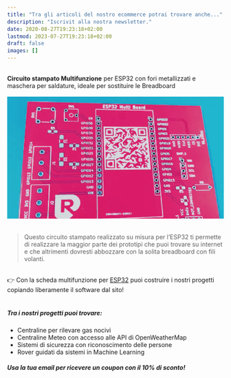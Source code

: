 ```yaml
---
title: "Tra gli articoli del nostro ecommerce potrai trovare anche..."
description: "Iscrivit alla nostra newsletter."
date: 2020-08-27T19:23:18+02:00
lastmod: 2023-07-27T19:23:18+02:00
draft: false
images: []
---
```




</br>
<div class="alert alert-doks d-flexflex-shrink-1" role="alert">
<strong>Circuito stampato Multifunzione</strong> per ESP32 con fori metallizzati e maschera per saldature, ideale per sostituire le Breadboard
</div>

</br>

<img class="x figure-img img-fluid lazyload blur-up" width="800" alt="" src="images/101.png">
</br>
</br>

> Questo circuito stampato realizzato su misura per l’ESP32 ti permette di realizzare la maggior parte dei prototipi che puoi trovare su internet e che altrimenti dovresti abbozzare con la solita breadboard con fili volanti.

</br>

<div class="alert alert-doks d-flexflex-shrink-1" role="alert"> 👉 
Con la scheda multifunzione per <a href="https://www.robotdazero.it/tags/esp32/" target="_blank" rel="noopener">ESP32</a> puoi costruire i nostri progetti copiando liberamente il software dal sito!
</div>
</br>

##### Tra i nostri progetti puoi trovare:
- Centraline per rilevare gas nocivi
- Centraline Meteo con accesso alle API di OpenWeatherMap 
- Sistemi di sicurezza con riconoscimento delle persone
- Rover guidati da sistemi in Machine Learning

##### Usa la tua email per ricevere un coupon con il 10% di sconto!


<script async type="text/javascript" src="https://static.klaviyo.com/onsite/js/klaviyo.js?company_id=V9Atnx"></script>
<div class="klaviyo-form-YjY5qD"></div>
